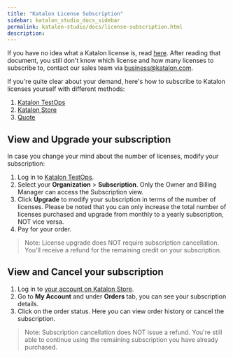 ```yaml
---
title: "Katalon License Subscription"
sidebar: katalon_studio_docs_sidebar
permalink: katalon-studio/docs/license-subscription.html
description:
---
```


If you have no idea what a Katalon license is, read [here](https://docs.katalon.com/katalon-studio/docs/license.html). After reading that document, you still don't know which license and how many licenses to subscribe to, contact our sales team via business@katalon.com.

If you're quite clear about your demand, here's how to subscribe to Katalon licenses yourself with different methods:

1. [Katalon TestOps](https://docs.katalon.com/katalon-studio/docs/license-KT.html)
2. [Katalon Store](https://www.katalon.com/pricing/)
3. [Quote](https://docs.katalon.com/katalon-studio/docs/license-quote.html)

## View and Upgrade your subscription

In case you change your mind about the number of licenses, modify your subscription:

1. Log in to [Katalon TestOps](https://analytics.katalon.com/home).
2. Select your **Organization** > **Subscription**. Only the Owner and Billing Manager can access the Subscription view.
3. Click **Upgrade** to modify your subscription in terms of the number of licenses. Please be noted that you can only increase the total number of licenses purchased and upgrade from monthly to a yearly subscription, NOT vice versa.
4. Pay for your order.

> Note: License upgrade does NOT require subscription cancellation. You'll receive a refund for the remaining credit on your subscription.

## View and Cancel your subscription

1. Log in to [your account on Katalon Store](https://store.katalon.com/account).
2. Go to **My Account** and under **Orders** tab, you can see your subscription details.
3. Click on the order status. Here you can view order history or cancel the subscription.

> Note: Subscription cancellation does NOT issue a refund. You're still able to continue using the remaining subscription you have already purchased.
